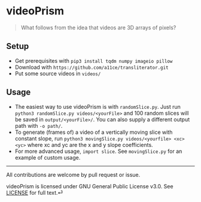 # videoPrism

> What follows from the idea that videos are 3D arrays of pixels? 

## Setup

- Get prerequisites with `pip3 install tqdm numpy imageio pillow`
- Download with `https://github.com/a11ce/transliterator.git`
- Put some source videos in `videos/`

## Usage

- The easiest way to use videoPrism is with `randomSlice.py`. Just run `python3 randomSlice.py videos/<yourFile>` and 100 random slices will be saved in `output/<yourFile>/`. You can also supply a different output path with `-o path/`.
- To generate (frames of) a video of a vertically moving slice with constant slope, run `python3 movingSlice.py videos/<yourfile> <xc> <yc>` where xc and yc are the x and y slope coefficients.
- For more advanced usage, `import slice`. See `movingSlice.py` for an example of custom usage.

---

All contributions are welcome by pull request or issue.

videoPrism is licensed under GNU General Public License v3.0. See [LICENSE](../master/LICENSE) for full text.⏎